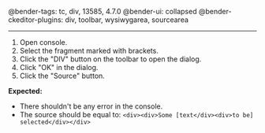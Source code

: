 @bender-tags: tc, div, 13585, 4.7.0
@bender-ui: collapsed
@bender-ckeditor-plugins: div, toolbar, wysiwygarea, sourcearea

----
1. Open console.
2. Select the fragment marked with brackets.
3. Click the "DIV" button on the toolbar to open the dialog.
4. Click "OK" in the dialog.
5. Click the "Source" button.

**Expected:**
* There shouldn't be any error in the console.
* The source should be equal to: `<div><div>Some [text</div><div>to be] selected</div></div>`
